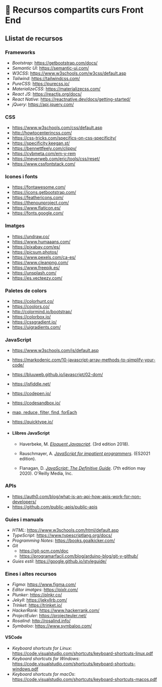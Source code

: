 # 🚩 Recursos compartits curs Front End

## Llistat de recursos

### Frameworks

* _Bootstrap_: https://getbootstrap.com/docs/
* _Semantic UI_: https://semantic-ui.com/
* _W3CSS_: https://www.w3schools.com/w3css/default.asp
* _Tailwind_: https://tailwindcss.com/
* _PureCSS_: https://purecss.io/
* _MaterializeCSS_: https://materializecss.com/
* _React JS_: https://reactjs.org/docs/
* _React Native_: https://reactnative.dev/docs/getting-started/
* _jQuery_: https://api.jquery.com/

### CSS

* https://www.w3schools.com/css/default.asp
* http://howtocenterincss.com/
* https://css-tricks.com/specifics-on-css-specificity/
* https://specificity.keegan.st/
* https://bennettfeely.com/clippy/
* https://cybmeta.com/em-y-rem
* https://meyerweb.com/eric/tools/css/reset/
* https://www.cssfontstack.com/

### Icones i fonts

* https://fontawesome.com/
* https://icons.getbootstrap.com/
* https://feathericons.com/
* https://thenounproject.com/
* https://www.flaticon.es/
* https://fonts.google.com/

### Imatges

* https://undraw.co/
* https://www.humaaans.com/
* https://pixabay.com/es/
* https://picsum.photos/
* https://www.pexels.com/ca-es/
* https://www.cleanpng.com/
* https://www.freepik.es/
* https://unsplash.com/
* https://es.vecteezy.com/

### Paletes de colors

* https://colorhunt.co/
* https://coolors.co/
* http://colormind.io/bootstrap/
* https://colorbox.io/
* https://cssgradient.io/
* https://uigradients.com/

### JavaScript

* https://www.w3schools.com/js/default.asp
* https://markodenic.com/10-javascript-array-methods-to-simplify-your-code/
* https://bluuweb.github.io/javascript/02-dom/
* https://jsfiddle.net/
* https://codepen.io/
* https://codesandbox.io/
* [map, reduce, filter, find, forEach](https://medium.com/@jmoran.losada/javascript-map-reduce-filter-find-foreach-c%C3%B3mo-utilizarlos-y-sus-diferencias-e0e078646d11)
* https://quicktype.io/

* #### Llibres JavaScript
    * Haverbeke, M. [_Eloquent Javascript_](https://eloquentjavascript.net/). (3rd edition 2018).  
    
    * Rauschmayer, A. [_JavaScript for impatient programmers_](https://exploringjs.com/impatient-js/toc.html). (ES2021 edition).

    * Flanagan, D. [_JavaScript: The Definitive Guide_](https://www.oreilly.com/library/view/javascript-the-definitive/9781491952016/). (7th edition may 2020). O'Reilly Media, Inc.

### APIs
* https://auth0.com/blog/what-is-an-api-how-apis-work-for-non-developers/
* https://github.com/public-apis/public-apis

### Guies i manuals

* _HTML_: https://www.w3schools.com/html/default.asp
* _TypeScript_: https://www.typescriptlang.org/docs/
* _Programming Notes_: https://books.goalkicker.com/
* _Git_
    * https://git-scm.com/doc
    * https://programarfacil.com/blog/arduino-blog/git-y-github/
* _Guies estil_: https://google.github.io/styleguide/

### Eines i altes recursos

* _Figma_: https://www.figma.com/
* _Editor imatges_: https://pixlr.com/
* _Plunker_: https://plnkr.co/
* _Jekyll_: https://jekyllrb.com/
* _Trinket_: https://trinket.io/
* _HackerRank_: https://www.hackerrank.com/
* _ProjectEuler_: https://projecteuler.net/
* _Rosalind_: http://rosalind.info/
* _Symbaloo_: https://www.symbaloo.com/

#### VSCode
* _Keyboard shortcuts for Linux_: https://code.visualstudio.com/shortcuts/keyboard-shortcuts-linux.pdf
* _Keyboard shortcuts for Windows_: https://code.visualstudio.com/shortcuts/keyboard-shortcuts-windows.pdf
* _Keyboard shortcuts for macOs_: https://code.visualstudio.com/shortcuts/keyboard-shortcuts-macos.pdf
